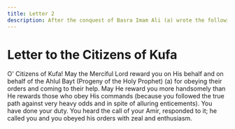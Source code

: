 ```yaml
---
title: Letter 2
description: After the conquest of Basra Imam Ali (a) wrote the following letter to the citizens of Kufa
---
```


# Letter to the Citizens of Kufa

O' Citizens of Kufa! May the Merciful Lord reward you on His behalf and on behalf of the
Ahlul Bayt (Progeny of the Holy Prophet) (a) for obeying their orders and coming to their
help. May He reward you more handsomely than He rewards those who obey His commands
(because you followed the true path against very heavy odds and in spite of alluring
enticements).
You have done your duty. You heard the call of your Amir, responded to it; he called you and
you obeyed his orders with zeal and enthusiasm.

